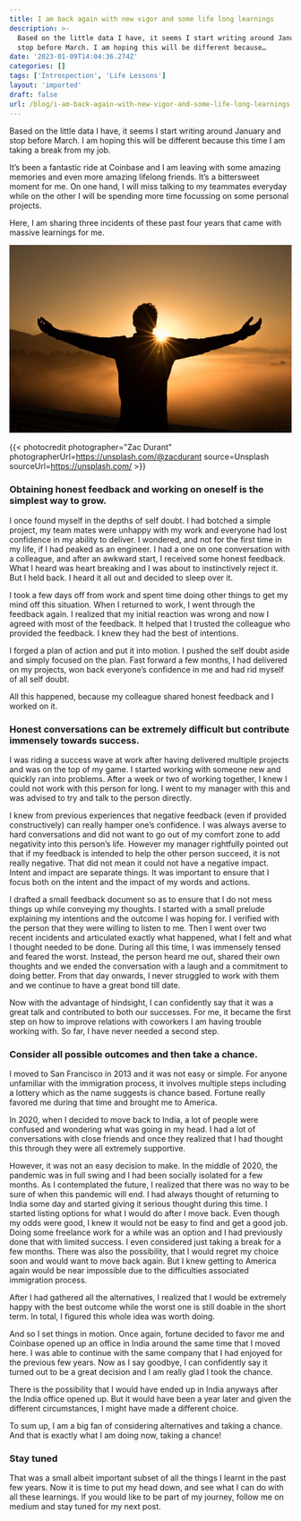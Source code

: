 ```yaml
---
title: I am back again with new vigor and some life long learnings
description: >-
  Based on the little data I have, it seems I start writing around January and
  stop before March. I am hoping this will be different because…
date: '2023-01-09T14:04:36.274Z'
categories: []
tags: ['Introspection', 'Life Lessons']
layout: 'imported'
draft: false
url: /blog/i-am-back-again-with-new-vigor-and-some-life-long-learnings-f24e07a5fb7d
---
```


Based on the little data I have, it seems I start writing around January and stop before March. I am hoping this will be different because this time I am taking a break from my job.

It’s been a fantastic ride at Coinbase and I am leaving with some amazing memories and even more amazing lifelong friends. It’s a bittersweet moment for me. On one hand, I will miss talking to my teammates everyday while on the other I will be spending more time focussing on some personal projects.

Here, I am sharing three incidents of these past four years that came with massive learnings for me.

![](0__00h1W8vudSDu1qWn.jpg)

{{< photocredit photographer="Zac Durant" photographerUrl=https://unsplash.com/@zacdurant source=Unsplash sourceUrl=https://unsplash.com/ >}}


### Obtaining honest feedback and working on oneself is the simplest way to grow.

I once found myself in the depths of self doubt. I had botched a simple project, my team mates were unhappy with my work and everyone had lost confidence in my ability to deliver. I wondered, and not for the first time in my life, if I had peaked as an engineer. I had a one on one conversation with a colleague, and after an awkward start, I received some honest feedback. What I heard was heart breaking and I was about to instinctively reject it. But I held back. I heard it all out and decided to sleep over it.

I took a few days off from work and spent time doing other things to get my mind off this situation. When I returned to work, I went through the feedback again. I realized that my initial reaction was wrong and now I agreed with most of the feedback. It helped that I trusted the colleague who provided the feedback. I knew they had the best of intentions.

I forged a plan of action and put it into motion. I pushed the self doubt aside and simply focused on the plan. Fast forward a few months, I had delivered on my projects, won back everyone’s confidence in me and had rid myself of all self doubt.

All this happened, because my colleague shared honest feedback and I worked on it.

### Honest conversations can be extremely difficult but contribute immensely towards success.

I was riding a success wave at work after having delivered multiple projects and was on the top of my game. I started working with someone new and quickly ran into problems. After a week or two of working together, I knew I could not work with this person for long. I went to my manager with this and was advised to try and talk to the person directly.

I knew from previous experiences that negative feedback (even if provided constructively) can really hamper one’s confidence. I was always averse to hard conversations and did not want to go out of my comfort zone to add negativity into this person’s life. However my manager rightfully pointed out that if my feedback is intended to help the other person succeed, it is not really negative. That did not mean it could not have a negative impact. Intent and impact are separate things. It was important to ensure that I focus both on the intent and the impact of my words and actions.

I drafted a small feedback document so as to ensure that I do not mess things up while conveying my thoughts. I started with a small prelude explaining my intentions and the outcome I was hoping for. I verified with the person that they were willing to listen to me. Then I went over two recent incidents and articulated exactly what happened, what I felt and what I thought needed to be done. During all this time, I was immensely tensed and feared the worst. Instead, the person heard me out, shared their own thoughts and we ended the conversation with a laugh and a commitment to doing better. From that day onwards, I never struggled to work with them and we continue to have a great bond till date.

Now with the advantage of hindsight, I can confidently say that it was a great talk and contributed to both our successes. For me, it became the first step on how to improve relations with coworkers I am having trouble working with. So far, I have never needed a second step.

### Consider all possible outcomes and then take a chance.

I moved to San Francisco in 2013 and it was not easy or simple. For anyone unfamiliar with the immigration process, it involves multiple steps including a lottery which as the name suggests is chance based. Fortune really favored me during that time and brought me to America.

In 2020, when I decided to move back to India, a lot of people were confused and wondering what was going in my head. I had a lot of conversations with close friends and once they realized that I had thought this through they were all extremely supportive.

However, it was not an easy decision to make. In the middle of 2020, the pandemic was in full swing and I had been socially isolated for a few months. As I contemplated the future, I realized that there was no way to be sure of when this pandemic will end. I had always thought of returning to India some day and started giving it serious thought during this time. I started listing options for what I would do after I move back. Even though my odds were good, I knew it would not be easy to find and get a good job. Doing some freelance work for a while was an option and I had previously done that with limited success. I even considered just taking a break for a few months. There was also the possibility, that I would regret my choice soon and would want to move back again. But I knew getting to America again would be near impossible due to the difficulties associated immigration process.

After I had gathered all the alternatives, I realized that I would be extremely happy with the best outcome while the worst one is still doable in the short term. In total, I figured this whole idea was worth doing.

And so I set things in motion. Once again, fortune decided to favor me and Coinbase opened up an office in India around the same time that I moved here. I was able to continue with the same company that I had enjoyed for the previous few years. Now as I say goodbye, I can confidently say it turned out to be a great decision and I am really glad I took the chance.

There is the possibility that I would have ended up in India anyways after the India office opened up. But it would have been a year later and given the different circumstances, I might have made a different choice.

To sum up, I am a big fan of considering alternatives and taking a chance. And that is exactly what I am doing now, taking a chance!

### Stay tuned

That was a small albeit important subset of all the things I learnt in the past few years. Now it is time to put my head down, and see what I can do with all these learnings. If you would like to be part of my journey, follow me on medium and stay tuned for my next post.
